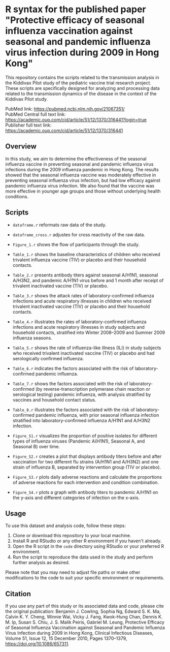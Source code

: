 # R syntax for the published paper "Protective efficacy of seasonal influenza vaccination against seasonal and pandemic influenza virus infection during 2009 in Hong Kong"

This repository contains the scripts related to the transmission analysis in the Kiddivax Pilot study of the pediatric vaccine trial research project. These scripts are specifically designed for analyzing and processing data related to the transmission dynamics of the disease in the context of the Kiddivax Pilot study. 

PubMed link: https://pubmed.ncbi.nlm.nih.gov/21067351/  
PubMed Central full text link: https://academic.oup.com/cid/article/51/12/1370/316441?login=true  
Publisher full text link: https://academic.oup.com/cid/article/51/12/1370/316441

## Overview

In this study, we aim to determine the effectiveness of the seasonal influenza vaccine in preventing seasonal and pandemic influenza virus infections during the 2009 influenza pandemic in Hong Kong. The results showed that the seasonal influenza vaccine was moderately effective in preventing seasonal influenza virus infection, but had low efficacy against pandemic influenza virus infection. We also found that the vaccine was more effective in younger age groups and those without underlying health conditions.


## Scripts

- `dataframe.r` reformats raw data of the study.

- `dataframe_cross.r` adjustes for cross reactivity of the raw data.

- `Figure_1.r` shows the flow of participants through the study.

- `Table_1.r` shows the baseline characteristics of children who received trivalent influenza vaccine (TIV) or placebo and their household contacts.

- `Table_2.r` presents antibody titers against seasonal A/H1N1, seasonal A/H3N2, and pandemic A/H1N1 virus before and 1 month after receipt of trivalent inactivated vaccine (TIV) or placebo.
  
- `Table_3.r` shows the attack rates of laboratory-confirmed influenza infections and acute respiratory illnesses in children who received trivalent inactivated vaccine (TIV) or placebo and their household contacts.

- `Table_4.r` illustrates the rates of laboratory-confirmed influenza infections and acute respiratory illnesses in study subjects and household contacts, stratified into Winter 2008–2009 and Summer 2009 influenza seasons.

- `Table_5.r` shows the rate of influenza-like illness (ILI) in study subjects who received trivalent inactivated vaccine (TIV) or placebo and had serologically confirmed influenza.

- `Table_6.r` indicates the factors associated with the risk of laboratory-confirmed pandemic influenza.

- `Table_7.r` shows the factors associated with the risk of laboratory-confirmed (by reverse-transcription polymerase chain reaction or serological testing) pandemic influenza, with analysis stratified by vaccines and household contact status.
 
- `Table_8.r` illustrates the factors associated with the risk of laboratory-confirmed pandemic influenza, with prior seasonal influenza infection stratified into laboratory-confirmed influenza A/H1N1 and A/H3N2 infection.

- `Figure_S1.r` visualizes the proportion of positive isolates for different types of influenza viruses (Pandemic A(H1N1), Seasonal A, and Seasonal B) over time. 

- `Figure_S2.r` creates a plot that displays antibody titers before and after vaccination for two different flu strains (A/H1N1 and A/H3N2) and one strain of influenza B, separated by intervention group (TIV or placebo). 

- `Figure_S3.r` plots daily adverse reactions  and calculate the proportions of adverse reactions for each intervention and condition combination.

- `Figure_S4.r` plots a graph with antibody titers to pandemic A/H1N1 on the y-axis and different categories of infection on the x-axis. 

## Usage

To use this dataset and analysis code, follow these steps:

1. Clone or download this repository to your local machine.
2. Install R and RStudio or any other R environment if you haven't already.
3. Open the R script in the `code` directory using RStudio or your preferred R environment.
4. Run the script to reproduce the data used in the study and perform further analysis as desired.

Please note that you may need to adjust file paths or make other modifications to the code to suit your specific environment or requirements.

## Citation

If you use any part of this study or its associated data and code, please cite the original publication: Benjamin J. Cowling, Sophia Ng, Edward S. K. Ma, Calvin K. Y. Cheng, Winnie Wai, Vicky J. Fang, Kwok-Hung Chan, Dennis K. M. Ip, Susan S. Chiu, J. S. Malik Peiris, Gabriel M. Leung, Protective Efficacy of Seasonal Influenza Vaccination against Seasonal and Pandemic Influenza Virus Infection during 2009 in Hong Kong, Clinical Infectious Diseases, Volume 51, Issue 12, 15 December 2010, Pages 1370–1379, https://doi.org/10.1086/657311.
